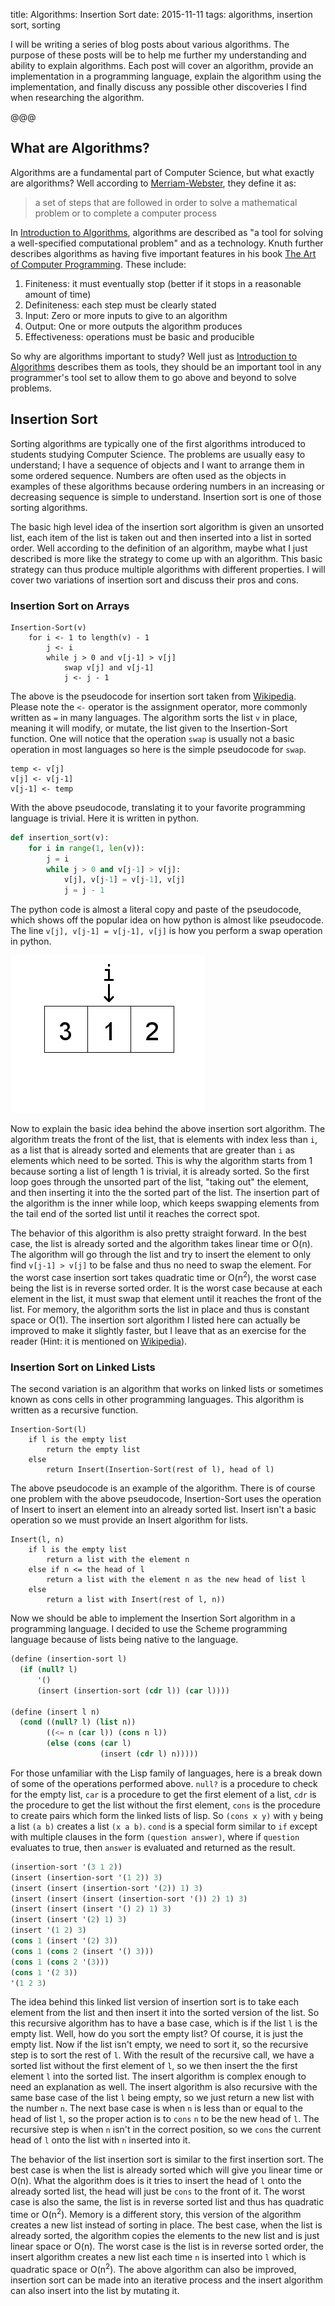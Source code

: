 title: Algorithms: Insertion Sort
date: 2015-11-11
tags: algorithms, insertion sort, sorting

I will be writing a series of blog posts about various algorithms. The purpose of these posts
will be to help me further my understanding and ability to explain algorithms. Each post
will cover an algorithm, provide an implementation in a programming language, explain the
algorithm using the implementation, and finally discuss any possible other discoveries I find when
researching the algorithm.

@@@

## What are Algorithms?

Algorithms are a fundamental part of Computer Science, but what exactly are algorithms?
Well according to [Merriam-Webster][mw], they define it as:

> a set of steps that are followed in order to solve a mathematical
> problem or to complete a computer process

In [Introduction to Algorithms][CLRS], algorithms are described as "a tool for solving a
well-specified computational problem" and as a technology. Knuth further describes algorithms
as having five important features in his book [The Art of Computer Programming][TAOCP].
These include:

1. Finiteness: it must eventually stop (better if it stops in a reasonable amount of time)
2. Definiteness: each step must be clearly stated
3. Input: Zero or more inputs to give to an algorithm
4. Output: One or more outputs the algorithm produces
5. Effectiveness: operations must be basic and producible

So why are algorithms important to study? Well just as [Introduction to Algorithms][CLRS]
describes them as tools, they should be an important tool in any programmer's tool set to
allow them to go above and beyond to solve problems.

## Insertion Sort

Sorting algorithms are typically one of the first algorithms introduced to students studying
Computer Science. The problems are usually easy to understand; I have a sequence of objects
and I want to arrange them in some ordered sequence. Numbers are often used as the objects
in examples of these algorithms because ordering numbers in an increasing or decreasing
sequence is simple to understand. Insertion sort is one of those sorting algorithms.

The basic high level idea of the insertion sort algorithm is given an unsorted list, each item
of the list is taken out and then inserted into a list in sorted order. Well according to
the definition of an algorithm, maybe what I just described is more like the strategy to come
up with an algorithm. This basic strategy can thus produce multiple algorithms with different
properties. I will cover two variations of insertion sort and discuss their pros and cons.

### Insertion Sort on Arrays

```
Insertion-Sort(v)
    for i <- 1 to length(v) - 1
        j <- i
        while j > 0 and v[j-1] > v[j]
            swap v[j] and v[j-1]
            j <- j - 1
```

The above is the pseudocode for insertion sort taken from [Wikipedia][wis]. Please note the
`<-` operator is the assignment operator, more commonly written as `=` in many languages. The
algorithm sorts the list `v` in place, meaning it will modify, or mutate, the list given to
the Insertion-Sort function. One will notice that the operation `swap` is usually not a basic
operation in most languages so here is the simple pseudocode for `swap`.

```
temp <- v[j]
v[j] <- v[j-1]
v[j-1] <- temp
```

With the above pseudocode, translating it to your favorite programming language is trivial.
Here it is written in python.

```python
def insertion_sort(v):
    for i in range(1, len(v)):
        j = i
        while j > 0 and v[j-1] > v[j]:
            v[j], v[j-1] = v[j-1], v[j]
            j = j - 1
```

The python code is almost a literal copy and paste of the pseudocode, which shows off the popular
idea on how python is almost like pseudocode. The line `v[j], v[j-1] = v[j-1], v[j]` is how you
perform a swap operation in python.

<img class="pure-img" src="/imgs/insertionsort.gif">

Now to explain the basic idea behind the above insertion sort algorithm. The algorithm treats
the front of the list, that is elements with index less than `i`, as a list that is already
sorted and elements that are greater than `i` as elements which need to be sorted. This
is why the algorithm starts from 1 because sorting a list of length 1 is trivial, it is already
sorted. So the first loop goes through the unsorted part of the list, "taking out" the element,
and then inserting it into the the sorted part of the list. The insertion part of the algorithm
is the inner while loop, which keeps swapping elements from the tail end of the sorted list until
it reaches the correct spot.

The behavior of this algorithm is also pretty straight forward. In the best case, the list is
already sorted and the algorithm takes linear time or O(n). The algorithm will go through
the list and try to insert the element to only find `v[j-1] > v[j]` to be false and thus no need
to swap the element. For the worst case insertion sort takes quadratic time or O(n<sup>2</sup>),
the worst case being the list is in reverse sorted order. It is the worst case because at each
element in the list, it must swap that element until it reaches the front of the list. For memory,
the algorithm sorts the list in place and thus is constant space or O(1). The insertion sort
algorithm I listed here can actually be improved to make it slightly faster, but I leave that as
an exercise for the reader (Hint: it is mentioned on [Wikipedia][wis]).

### Insertion Sort on Linked Lists

The second variation is an algorithm that works on linked lists or sometimes known as cons cells
in other programming languages. This algorithm is written as a recursive function.

```
Insertion-Sort(l)
    if l is the empty list
        return the empty list
    else
        return Insert(Insertion-Sort(rest of l), head of l)
```

The above pseudocode is an example of the algorithm. There is of course one problem with the above
pseudocode, Insertion-Sort uses the operation of Insert to insert an element into an already sorted
list. Insert isn't a basic operation so we must provide an Insert algorithm for lists.

```
Insert(l, n)
    if l is the empty list
        return a list with the element n
    else if n <= the head of l
        return a list with the element n as the new head of list l
    else
        return a list with Insert(rest of l, n))
```

Now we should be able to implement the Insertion Sort algorithm in a programming language. I
decided to use the Scheme programming language because of lists being native to the language.

```scheme
(define (insertion-sort l)
  (if (null? l)
      '()
      (insert (insertion-sort (cdr l)) (car l))))

(define (insert l n)
  (cond ((null? l) (list n))
        ((<= n (car l)) (cons n l))
        (else (cons (car l) 
                    (insert (cdr l) n)))))
```

For those unfamiliar with the Lisp family of languages, here is a break down of some of the
operations performed above. `null?` is a procedure to check for the empty list, `car` is a
procedure to get the first element of a list, `cdr` is the procedure to get the list without
the first element, `cons` is the procedure to create pairs which form the linked lists of lisp.
So `(cons x y)` with `y` being a list `(a b)` creates a list `(x a b)`. `cond` is a special
form similar to `if` except with multiple clauses in the form `(question answer)`, where
if `question` evaluates to true, then `answer` is evaluated and returned as the result.

```scheme
(insertion-sort '(3 1 2))
(insert (insertion-sort '(1 2)) 3)
(insert (insert (insertion-sort '(2)) 1) 3)
(insert (insert (insert (insertion-sort '()) 2) 1) 3)
(insert (insert (insert '() 2) 1) 3)
(insert (insert '(2) 1) 3)
(insert '(1 2) 3)
(cons 1 (insert '(2) 3))
(cons 1 (cons 2 (insert '() 3)))
(cons 1 (cons 2 '(3)))
(cons 1 '(2 3))
'(1 2 3)
```

The idea behind this linked list version of insertion sort is to take each element from the list
and then insert it into the sorted version of the list. So this recursive algorithm has to have
a base case, which is if the list `l` is the empty list. Well, how do you sort the empty list?
Of course, it is just the empty list. Now if the list isn't empty, we need to sort it, so the
recursive step is to sort the rest of `l`. With the result of the recursive call, we have a sorted
list without the first element of `l`, so we then insert the the first element `l` into the sorted
list. The insert algorithm is complex enough to need an explanation as well. The insert algorithm
is also recursive with the same base case of the list `l` being empty, so we just return a new list
with the number `n`. The next base case is when `n` is less than or equal to the head of list `l`,
so the proper action is to `cons` `n` to be the new head of `l`. The recursive step is when `n`
isn't in the correct position, so we `cons` the current head of `l` onto the list with `n` inserted
into it.

The behavior of the list insertion sort is similar to the first insertion sort. The best case is
when the list is already sorted which will give you linear time or O(n). What the algorithm does
is it tries to insert the head of `l` onto the already sorted list, the head will just be `cons`
to the front of it. The worst case is also the same, the list is in reverse sorted list and thus
has quadratic time or O(n<sup>2</sup>). Memory is a different story, this version of the algorithm
creates a new list instead of sorting in place. The best case, when the list is already sorted, the
algorithm copies the elements to the new list and is just linear space or O(n). The worst case is
the list is in reverse sorted order, the insert algorithm creates a new list each time `n` is
inserted into `l` which is quadratic space or O(n<sup>2</sup>). The above algorithm can also be
improved, insertion sort can be made into an iterative process and the insert algorithm can also
insert into the list by mutating it.

[mw]: http://www.merriam-webster.com/dictionary/algorithm "Merriam-Webster's definition for Algorithm"
[CLRS]: http://mitpress.mit.edu/books/introduction-algorithms "MIT Press site"
[TAOCP]: http://www-cs-faculty.stanford.edu/~uno/taocp.html "The Art of Computer Programming site"
[wis]: https://en.wikipedia.org/wiki/Insertion_sort "Wikipedia page on insertion sort"

